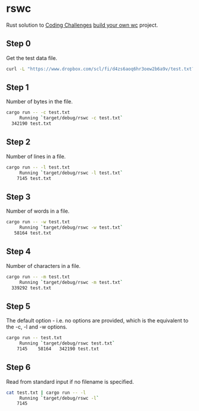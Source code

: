 # rswc
Rust solution to [Coding Challenges](https://codingchallenges.fyi/) [build your own wc](https://codingchallenges.fyi/challenges/challenge-wc) project.

## Step 0

Get the test data file.

```bash
curl -L "https://www.dropbox.com/scl/fi/d4zs6aoq6hr3oew2b6a9v/test.txt?rlkey=20c9d257pxd5emjjzd1gcbn03&dl=0" -o test.txt
```

## Step 1
Number of bytes in the file.
```bash
cargo run -- -c test.txt
     Running `target/debug/rswc -c test.txt`
  342190 test.txt
```

## Step 2
Number of lines in a file.
```bash
cargo run -- -l test.txt   
     Running `target/debug/rswc -l test.txt`
    7145 test.txt
```

## Step 3
Number of words in a file.
```bash
cargo run -- -w test.txt
     Running `target/debug/rswc -w test.txt`
   58164 test.txt
```

## Step 4
Number of characters in a file.
```bash
cargo run -- -m test.txt
     Running `target/debug/rswc -m test.txt`
  339292 test.txt
```

## Step 5
The default option - i.e. no options are provided, which is the equivalent to the -c, -l and -w options.
```bash
cargo run -- test.txt
     Running `target/debug/rswc test.txt`
    7145    58164   342190 test.txt
```

## Step 6
Read from standard input if no filename is specified.
```bash
cat test.txt | cargo run -- -l
     Running `target/debug/rswc -l`
    7145
```